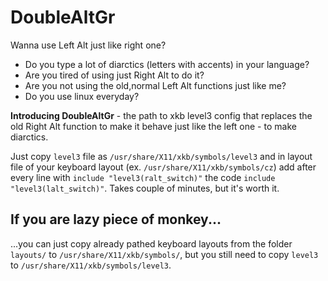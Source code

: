 # DoubleAltGr
Wanna use Left Alt just like right one?

- Do you type a lot of diarctics (letters with accents) in your language?
- Are you tired of using just Right Alt to do it?
- Are you not using the old,normal Left Alt functions just like me?
- Do you use linux everyday?

**Introducing DoubleAltGr** - the path to xkb level3 config that replaces the old Right Alt function to make it behave just like the left one - to make diarctics.

Just copy `level3` file as `/usr/share/X11/xkb/symbols/level3` and in layout file of your keyboard layout (ex. `/usr/share/X11/xkb/symbols/cz`) add after every line with `include "level3(ralt_switch)"` the code `include "level3(lalt_switch)"`.
Takes couple of minutes, but it's worth it.

## If you are lazy piece of monkey...
...you can just copy already pathed keyboard layouts from the folder `layouts/` to `/usr/share/X11/xkb/symbols/`, but you still need to copy `level3` to `/usr/share/X11/xkb/symbols/level3`.
